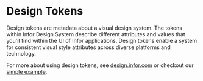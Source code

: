 # Design Tokens

Design tokens are metadata about a visual design system. The tokens within Infor Design System describe different attributes and values that you'll find within the UI of Infor applications. Design tokens enable a system for consistent visual style attributes across diverse platforms and technology.

For more about using design tokens, see [design.infor.com](https://design.infor.com) or checkout our [simple example](EXAMPLE.md).
